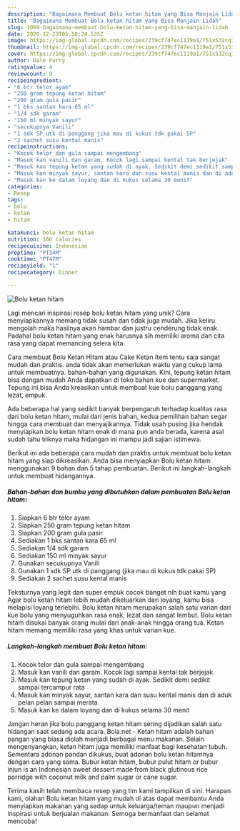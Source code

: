 ```yaml
---
description: "Bagaimana Membuat Bolu ketan hitam yang Bisa Manjain Lidah"
title: "Bagaimana Membuat Bolu ketan hitam yang Bisa Manjain Lidah"
slug: 1069-bagaimana-membuat-bolu-ketan-hitam-yang-bisa-manjain-lidah
date: 2020-12-23T05:50:24.535Z
image: https://img-global.cpcdn.com/recipes/239cf747ec1119a1/751x532cq70/bolu-ketan-hitam-foto-resep-utama.jpg
thumbnail: https://img-global.cpcdn.com/recipes/239cf747ec1119a1/751x532cq70/bolu-ketan-hitam-foto-resep-utama.jpg
cover: https://img-global.cpcdn.com/recipes/239cf747ec1119a1/751x532cq70/bolu-ketan-hitam-foto-resep-utama.jpg
author: Dale Perry
ratingvalue: 4
reviewcount: 9
recipeingredient:
- "6 btr telor ayam"
- "250 gram tepung ketan hitam"
- "200 gram gula pasir"
- "1 bks santan kara 65 ml"
- "1/4 sdk garam"
- "150 ml minyak sayur"
- "secukupnya Vanili"
- "1 sdk SP utk di panggang jika mau di kukus tdk pakai SP"
- "2 sachet susu kental manis"
recipeinstructions:
- "Kocok telor dan gula sampai mengembang"
- "Masuk kan vanili dan garam. Kocok lagi sampai kental tak berjejak"
- "Masuk kan tepung ketan yang sudah di ayak. Sedikit demi sedikit sampai tercampur rata"
- "Masuk kan minyak sayur, santan kara dan susu kental manis dan di aduk pelan pelan sampai merata"
- "Masuk kan ke dalam loyang dan di kukus selama 30 menit"
categories:
- Resep
tags:
- bolu
- ketan
- hitam

katakunci: bolu ketan hitam 
nutrition: 166 calories
recipecuisine: Indonesian
preptime: "PT34M"
cooktime: "PT47M"
recipeyield: "1"
recipecategory: Dinner

---
```



![Bolu ketan hitam](https://img-global.cpcdn.com/recipes/239cf747ec1119a1/751x532cq70/bolu-ketan-hitam-foto-resep-utama.jpg)

Lagi mencari inspirasi resep bolu ketan hitam yang unik? Cara menyiapkannya memang tidak susah dan tidak juga mudah. Jika keliru mengolah maka hasilnya akan hambar dan justru cenderung tidak enak. Padahal bolu ketan hitam yang enak harusnya sih memiliki aroma dan cita rasa yang dapat memancing selera kita.

Cara membuat Bolu Ketan Hitam atau Cake Ketan Item tentu saja sangat mudah dan praktis. anda tidak akan memerlukan waktu yang cukup lama untuk membuatnya. bahan-bahan yang digunakan. Kini, tepung ketan hitam bisa dengan mudah Anda dapatkan di toko bahan kue dan supermarket. Tepung ini bisa Anda kreasikan untuk membuat kue bolu panggang yang lezat, empuk.

Ada beberapa hal yang sedikit banyak berpengaruh terhadap kualitas rasa dari bolu ketan hitam, mulai dari jenis bahan, kedua pemilihan bahan segar hingga cara membuat dan menyajikannya. Tidak usah pusing jika hendak menyiapkan bolu ketan hitam enak di mana pun anda berada, karena asal sudah tahu triknya maka hidangan ini mampu jadi sajian istimewa.


Berikut ini ada beberapa cara mudah dan praktis untuk membuat bolu ketan hitam yang siap dikreasikan. Anda bisa menyiapkan Bolu ketan hitam menggunakan 9 bahan dan 5 tahap pembuatan. Berikut ini langkah-langkah untuk membuat hidangannya.

<!--inarticleads1-->

##### Bahan-bahan dan bumbu yang dibutuhkan dalam pembuatan Bolu ketan hitam:

1. Siapkan 6 btr telor ayam
1. Siapkan 250 gram tepung ketan hitam
1. Siapkan 200 gram gula pasir
1. Sediakan 1 bks santan kara 65 ml
1. Sediakan 1/4 sdk garam
1. Sediakan 150 ml minyak sayur
1. Gunakan secukupnya Vanili
1. Gunakan 1 sdk SP utk di panggang (jika mau di kukus tdk pakai SP)
1. Sediakan 2 sachet susu kental manis


Teksturnya yang legit dan super empuk cocok banget nih buat kamu yang Agar bolu ketan hitam lebih mudah dikeluarkan dari loyang, kamu bisa melapisi loyang terlebihi. Bolu ketan hitam merupakan salah satu varian dari kue bolu yang menyuguhkan rasa enak, lezat dan sangat lembut. Bolu ketan hitam disukai banyak orang mulai dari anak-anak hingga orang tua. Ketan hitam memang memiliki rasa yang khas untuk varian kue. 

<!--inarticleads2-->

##### Langkah-langkah membuat Bolu ketan hitam:

1. Kocok telor dan gula sampai mengembang
1. Masuk kan vanili dan garam. Kocok lagi sampai kental tak berjejak
1. Masuk kan tepung ketan yang sudah di ayak. Sedikit demi sedikit sampai tercampur rata
1. Masuk kan minyak sayur, santan kara dan susu kental manis dan di aduk pelan pelan sampai merata
1. Masuk kan ke dalam loyang dan di kukus selama 30 menit


Jangan heran jika bolu panggang ketan hitam sering dijadikan salah satu hidangan saat sedang ada acara. Bola.net - Ketan hitam adalah bahan pangan yang biasa diolah menjadi berbagai menu makanan. Selain mengenyangkan, ketan hitam juga memiliki manfaat bagi kesehatan tubuh. Sementara adonan pandan dikukus, buat adonan bolu ketan hitamnya dengan cara yang sama. Bubur ketan hitam, bubur pulut hitam or bubur injun is an Indonesian sweet dessert made from black glutinous rice porridge with coconut milk and palm sugar or cane sugar. 

Terima kasih telah membaca resep yang tim kami tampilkan di sini. Harapan kami, olahan Bolu ketan hitam yang mudah di atas dapat membantu Anda menyiapkan makanan yang sedap untuk keluarga/teman maupun menjadi inspirasi untuk berjualan makanan. Semoga bermanfaat dan selamat mencoba!
